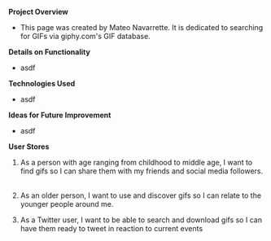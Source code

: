 **Project Overview**  
- This page was created by Mateo Navarrette. It is dedicated to searching for GIFs via giphy.com's GIF database.
   
**Details on Functionality**  
- asdf  
  
**Technologies Used**  
- asdf  
  
**Ideas for Future Improvement**  
- asdf  

**User Stores**  
1. As a person with age ranging from childhood to middle age, I want to find gifs so I can share them with my friends and social media followers.  
 
2. As an older person, I want to use and discover gifs so I can relate to the younger people around me.  

3. As a Twitter user, I want to be able to search and download gifs so I can have them ready to tweet in reaction to current events